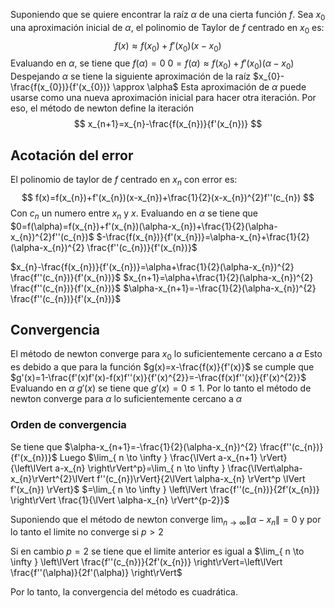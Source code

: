 Suponiendo que se quiere encontrar la raíz $\alpha$ de una cierta función $f$.
Sea $x_{0}$ una aproximación inicial de $\alpha$, el polinomio de Taylor de $f$ centrado en $x_{0}$ es:
$$
f(x) \approx f(x_{0})+f'(x_{0})(x-x_{0})
$$
Evaluando en $\alpha$, se tiene que $f(\alpha)=0$
$0=f(\alpha) \approx f(x_{0})+f'(x_{0})(\alpha-x_{0})$
Despejando $\alpha$ se tiene la siguiente aproximación de la raíz
$x_{0}-\frac{f(x_{0})}{f'(x_{0})} \approx \alpha$
Esta aproximación de $\alpha$ puede usarse como una nueva aproximación inicial para hacer otra iteración.
Por eso, el método de newton define la iteración
$$
x_{n+1}=x_{n}-\frac{f(x_{n})}{f'(x_{n})}
$$
## Acotación del error
El polinomio de taylor de $f$ centrado en $x_{n}$ con error es:
$$
f(x)=f(x_{n})+f'(x_{n})(x-x_{n})+\frac{1}{2}(x-x_{n})^{2}f''(c_{n})
$$
Con $c_{n}$ un numero entre $x_{n}$ y $x$.
Evaluando en $\alpha$ se tiene que
$0=f(\alpha)=f(x_{n})+f'(x_{n})(\alpha-x_{n})+\frac{1}{2}(\alpha-x_{n})^{2}f''(c_{n})$
$-\frac{f(x_{n})}{f'(x_{n})}=\alpha-x_{n}+\frac{1}{2}(\alpha-x_{n})^{2} \frac{f''(c_{n})}{f'(x_{n})}$

$x_{n}-\frac{f(x_{n})}{f'(x_{n})}=\alpha+\frac{1}{2}(\alpha-x_{n})^{2} \frac{f''(c_{n})}{f'(x_{n})}$
$x_{n+1}=\alpha+\frac{1}{2}(\alpha-x_{n})^{2} \frac{f''(c_{n})}{f'(x_{n})}$
$\alpha-x_{n+1}=-\frac{1}{2}(\alpha-x_{n})^{2} \frac{f''(c_{n})}{f'(x_{n})}$

## Convergencia
El método de newton converge para $x_{0}$ lo suficientemente cercano a $\alpha$
Esto es debido a que para la función $g(x)=x-\frac{f(x)}{f'(x)}$ se cumple que
$g'(x)=1-\frac{f'(x)f'(x)-f(x)f''(x)}{f'(x)^{2}}=-\frac{f(x)f''(x)}{f'(x)^{2}}$
Evaluando en $\alpha$ $g'(x)$ se tiene que $g'(x)=0 \leq 1$. Por lo tanto el método de newton converge para $\alpha$ lo suficientemente cercano a $\alpha$
### Orden de convergencia
Se tiene que
$\alpha-x_{n+1}=-\frac{1}{2}(\alpha-x_{n})^{2} \frac{f''(c_{n})}{f'(x_{n})}$
Luego
$\lim_{ n \to \infty } \frac{\lVert a-x_{n+1} \rVert}{\left\lVert a-x_{n} \right\rVert^p}=\lim_{ n \to \infty } \frac{\lVert\alpha-x_{n}\rVert^{2}\lVert f''(c_{n})\rVert}{2\lVert \alpha-x_{n} \rVert^p \lVert f'(x_{n}) \rVert}$
$=\lim_{ n \to \infty } \left\lVert \frac{f''(c_{n})}{2f'(x_{n})} \right\rVert \frac{1}{\lVert \alpha-x_{n} \rVert^{p-2}}$

Suponiendo que el método de newton converge $\lim_{ n \to \infty } \lVert \alpha -x_{n}\rVert = 0$ y por lo tanto el limite no converge si $p>2$

Si en cambio $p=2$ se tiene que el limite anterior es igual a $\lim_{ n \to \infty } \left\lVert \frac{f''(c_{n})}{2f'(x_{n})} \right\rVert=\left\lVert \frac{f''(\alpha)}{2f'(\alpha)} \right\rVert$

Por lo tanto, la convergencia del método es cuadrática.